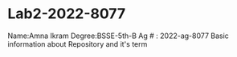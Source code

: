 # Lab2-2022-8077
Name:Amna Ikram
Degree:BSSE-5th-B
Ag # : 2022-ag-8077
Basic information about Repository and it's term
